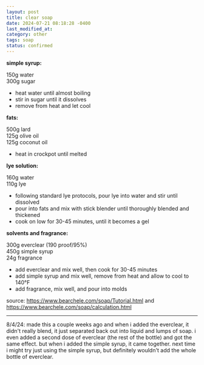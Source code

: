 ```yaml
---
layout: post
title: clear soap
date: 2024-07-21 08:18:28 -0400
last_modified_at: 
category: other
tags: soap
status: confirmed
---
```

**simple syrup:**

150g water  
300g sugar  
* heat water until almost boiling
* stir in sugar until it dissolves
* remove from heat and let cool

**fats:**

500g lard  
125g olive oil  
125g coconut oil  
* heat in crockpot until melted

**lye solution:**

160g water  
110g lye  
* following standard lye protocols, pour lye into water and stir until dissolved
* pour into fats and mix with stick blender until thoroughly blended and thickened
* cook on low for 30-45 minutes, until it becomes a gel

**solvents and fragrance:**

300g everclear (190 proof/95%)  
450g simple syrup  
24g fragrance  
* add everclear and mix well, then cook for 30-45 minutes
* add simple syrup and mix well, remove from heat and allow to cool to 140°F
* add fragrance, mix well, and pour into molds

source: <https://www.bearchele.com/soap/Tutorial.html> and
        <https://www.bearchele.com/soap/calculation.html>

---

8/4/24: made this a couple weeks ago and when i added the everclear, it didn't really
blend, it just separated back out into liquid and lumps of soap. i even added a
second dose of everclear (the rest of the bottle) and got the same effect. but when
i added the simple syrup, it came together. next time i might try just using the
simple syrup, but definitely wouldn't add the whole bottle of everclear.
